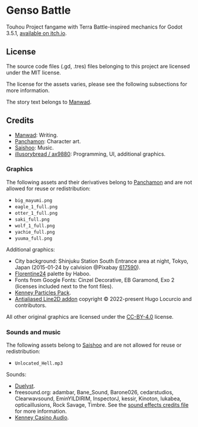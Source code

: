 # Genso Battle

Touhou Project fangame with Terra Battle-inspired mechanics for Godot 3.5.1, [available on itch.io](https://illusorybread.itch.io/genso-battle).

## License

The source code files (.gd, .tres) files belonging to this project are licensed under the MIT license.

The license for the assets varies, please see the following subsections for more information.

The story text belongs to [Manwad](https://minmaximalistgames.itch.io/).

## Credits

- [Manwad](https://minmaximalistgames.itch.io/): Writing.
- [Panchamon](https://www.instagram.com/pancha_mon/): Character art.
- [Saishoo](https://saishoo.itch.io/): Music.
- [illusorybread / ax9880](https://illusorybread.itch.io/): Programming, UI, additional graphics.

### Graphics

The following assets and their derivatives belong to [Panchamon](https://www.instagram.com/pancha_mon/) and are not allowed for reuse or redistribution:
- `big_mayumi.png`
- `eagle_1_full.png`
- `otter_1_full.png`
- `saki_full.png`
- `wolf_1_full.png`
- `yachie_full.png`
- `yuuma_full.png`

Additional graphics:
- City background: Shinjuku Station South Entrance area at night, Tokyo, Japan (2015-01-24 by calvision @Pixabay [617590](https://pixabay.com/photos/city-night-view-tokyo-building-617590/)).
- [Florentine24](https://lospec.com/palette-list/florentine24) palette by Haboo.
- Fonts from Google Fonts: Cinzel Decorative, EB Garamond, Exo 2 (licenses included next to the font files).
- [Kenney Particles Pack](https://www.kenney.nl/assets/particle-pack).
- [Antialiased Line2D addon](https://github.com/godot-extended-libraries/godot-antialiased-line2d) copyright © 2022-present Hugo Locurcio and contributors.

All other original graphics are licensed under the [CC-BY-4.0](https://creativecommons.org/licenses/by/4.0/) license.

### Sounds and music

The following assets belong to [Saishoo](https://saishoo.itch.io/) and are not allowed for reuse or redistribution:
- `Unlocated_Hell.mp3`

Sounds:
- [Duelyst](https://github.com/Duelers/resources).
- freesound.org: adambar, Bane_Sound, Barone026, cedarstudios, Clearwavsound, EminYILDIRIM, InspectorJ, kessir, Kinoton, lukabea, opticaillusions, Rock Savage, Timbre. See the [sound effects credits file](./assets/sfx/credits.md) for more information.
- [Kenney Casino Audio](https://kenney.nl/assets/casino-audio).
